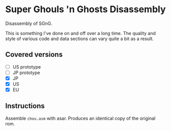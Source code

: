 # Super Ghouls 'n Ghosts Disassembly
Disassembly of SGnG.

This is something I've done on and off over a long time.
The quality and style of various code and data sections can vary quite a bit as a result.

## Covered versions
- [ ] US prototype
- [ ] JP prototype
- [x] JP
- [x] US
- [x] EU

## Instructions
Assemble `chou.asm` with asar. Produces an identical copy of the original rom.
